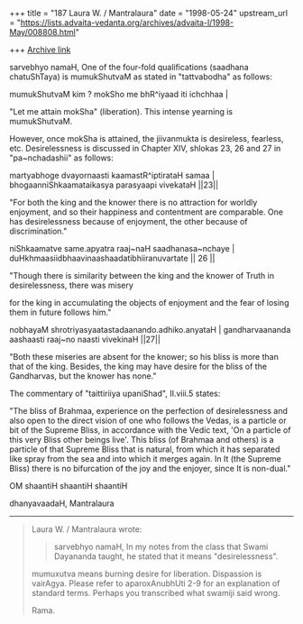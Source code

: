 +++
title = "187 Laura W. / Mantralaura"
date = "1998-05-24"
upstream_url = "https://lists.advaita-vedanta.org/archives/advaita-l/1998-May/008808.html"

+++
[Archive link](https://lists.advaita-vedanta.org/archives/advaita-l/1998-May/008808.html)

sarvebhyo namaH,
  One of the four-fold qualifications (saadhana
chatuShTaya) is mumukShutvaM as stated in
"tattvabodha" as follows:

  mumukShutvaM kim ?
  mokSho me bhR^iyaad iti ichchhaa |

  "Let me attain mokSha" (liberation). This
intense yearning is mumukShutvaM.

  However, once mokSha is attained, the
jiivanmukta is desireless, fearless, etc.
Desirelessness is discussed in Chapter XIV,
shlokas 23, 26 and 27 in "pa~nchadashii"
as follows:

martyabhoge dvayornaasti kaamastR^iptirataH samaa |
bhogaanniShkaamataikasya parasyaapi vivekataH ||23||

 "For both the king and the knower there is no
attraction for worldly enjoyment, and so their
happiness and contentment are comparable. One has
desirelessness because of enjoyment, the other
because of discrimination."

niShkaamatve same.apyatra raaj~naH saadhanasa~nchaye |
duHkhmaasiidbhaavinaashaadatibhiiranuvartate || 26 ||

 "Though there is similarity between the king and the
knower of Truth in desirelessness, there was misery

for the king in accumulating the objects of enjoyment
and the fear of losing them in future follows him."

nobhayaM shrotriyasyaatastadaanando.adhiko.anyataH |
gandharvaananda aashaasti raaj~no naasti vivekinaH ||27||

 "Both these miseries are absent for the knower; so
his bliss is more than that of the king. Besides,
the king may have desire for the bliss of the
Gandharvas, but the knower has none."

  The commentary of "taittiriiya upaniShad", II.viii.5
states:

  "The bliss of Brahmaa, experience on the perfection
of desirelessness and also open to the direct vision of one
who follows the Vedas, is a particle or bit of the Supreme Bliss,
in accordance with the Vedic text, 'On a particle of this very
Bliss other beings live'. This bliss (of Brahmaa and others) is a
particle of that Supreme Bliss that is natural, from which it has
separated like spray from the sea and into which it merges
again. In It (the Supreme Bliss) there is no bifurcation of the joy
and the enjoyer, since It is non-dual."

OM shaantiH shaantiH shaantiH

dhanyavaadaH,
  Mantralaura


----------
> Laura W. / Mantralaura wrote:
> >
> > sarvebhyo namaH,
> >   In my notes from the class that Swami Dayananda taught, he stated
> > that it means "desirelessness".
>
> mumuxutva means burning desire for liberation. Dispassion is vairAgya.
> Please refer to aparoxAnubhUti 2-9 for an explanation of standard terms.
> Perhaps you transcribed what swamiji said wrong.
>
> Rama.

